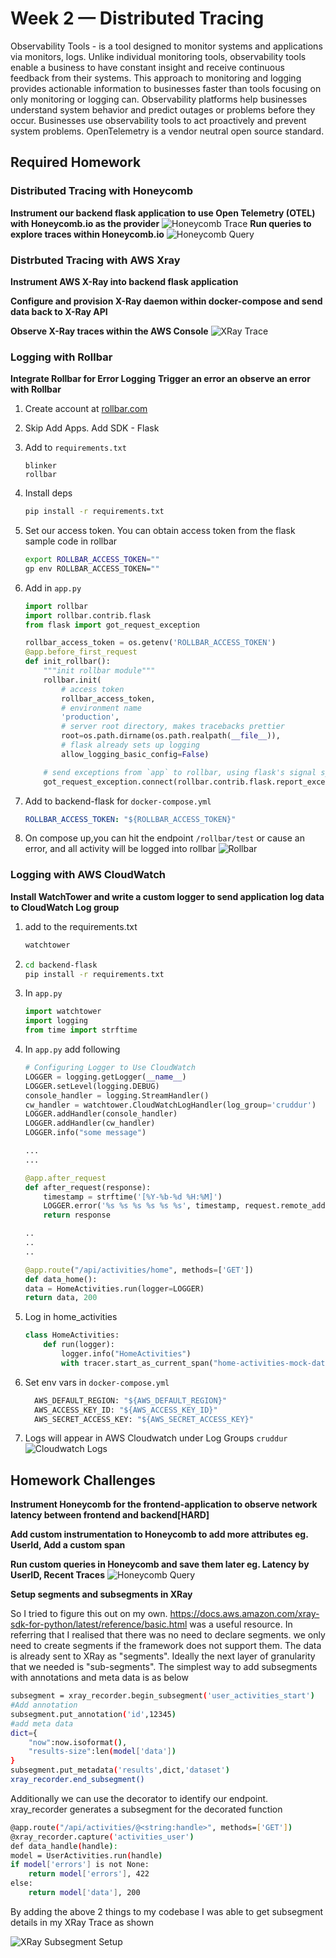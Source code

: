 # Week 2 — Distributed Tracing

Observability Tools - is a tool designed to monitor systems and applications via monitors, logs. Unlike individual monitoring tools, observability tools enable a business to have constant insight and receive continuous feedback from their systems. This approach to monitoring and logging provides actionable information to businesses faster than tools focusing on only monitoring or logging can. Observability platforms help businesses understand system behavior and predict outages or problems before they occur. Businesses use observability tools to act proactively and prevent system problems.
OpenTelemetry is a vendor neutral open source standard.

## **Required Homework**

### **Distributed Tracing with Honeycomb**
**Instrument our backend flask application to use Open Telemetry (OTEL) with Honeycomb.io as the provider**
    ![Honeycomb Trace](/journal/images/Week2-Backend_Trace_Honeycomb.png)
**Run queries to explore traces within Honeycomb.io**
    ![Honeycomb Query](/journal/images/Week2-Query_Honeycomb.png)

### **Distrbuted Tracing with AWS Xray**

**Instrument AWS X-Ray into backend flask application**

**Configure and provision X-Ray daemon within docker-compose and send data back to X-Ray API**

**Observe X-Ray traces within the AWS Console**
    ![XRay Trace](/journal/images/Week2-XRay%20Trace.png)

### **Logging with Rollbar**

**Integrate Rollbar for Error Logging**
**Trigger an error an observe an error with Rollbar**
1. Create account at [rollbar.com](https://rollbar.com)
2. Skip Add Apps. Add SDK - Flask
3. Add to `requirements.txt`
    ```
    blinker
    rollbar
    ```
4. Install deps
    ```sh
    pip install -r requirements.txt
    ```
5. Set our access token. You can obtain access token from the flask sample code in rollbar
    ```sh
    export ROLLBAR_ACCESS_TOKEN=""
    gp env ROLLBAR_ACCESS_TOKEN=""
    ```
6. Add in `app.py`

    ```py
    import rollbar
    import rollbar.contrib.flask
    from flask import got_request_exception
    ```

    ```py
    rollbar_access_token = os.getenv('ROLLBAR_ACCESS_TOKEN')
    @app.before_first_request
    def init_rollbar():
        """init rollbar module"""
        rollbar.init(
            # access token
            rollbar_access_token,
            # environment name
            'production',
            # server root directory, makes tracebacks prettier
            root=os.path.dirname(os.path.realpath(__file__)),
            # flask already sets up logging
            allow_logging_basic_config=False)

        # send exceptions from `app` to rollbar, using flask's signal system.
        got_request_exception.connect(rollbar.contrib.flask.report_exception, app)
    ```
7. Add to backend-flask for `docker-compose.yml`
    ```yml
    ROLLBAR_ACCESS_TOKEN: "${ROLLBAR_ACCESS_TOKEN}"
    ```
    
8. On compose up,you can hit the endpoint `/rollbar/test` or cause an error, and all activity will be logged into rollbar
    ![Rollbar](/journal/images/Week%202-Rollbar.png)


### **Logging with AWS CloudWatch**
**Install WatchTower and write a custom logger to send application log data to CloudWatch Log group**
1. add to the requirements.txt
    ```sh
    watchtower
    ```
2. 
    ```sh
    cd backend-flask
    pip install -r requirements.txt
    ```
3. In `app.py`
    ```py
    import watchtower
    import logging
    from time import strftime
    ```
4.  In `app.py` add following
    ```py
    # Configuring Logger to Use CloudWatch
    LOGGER = logging.getLogger(__name__)
    LOGGER.setLevel(logging.DEBUG)
    console_handler = logging.StreamHandler()
    cw_handler = watchtower.CloudWatchLogHandler(log_group='cruddur')
    LOGGER.addHandler(console_handler)
    LOGGER.addHandler(cw_handler)
    LOGGER.info("some message")

    ...
    ...

    @app.after_request
    def after_request(response):
        timestamp = strftime('[%Y-%b-%d %H:%M]')
        LOGGER.error('%s %s %s %s %s %s', timestamp, request.remote_addr, request.method, request.scheme, request.full_path, response.status)
        return response

    ..
    ..
    ..

    @app.route("/api/activities/home", methods=['GET'])
    def data_home():
    data = HomeActivities.run(logger=LOGGER)
    return data, 200
    ```
5.  Log in home_activities
    ```py
    class HomeActivities:
        def run(logger):
            logger.info("HomeActivities")
            with tracer.start_as_current_span("home-activities-mock-data"):

    ```
6. Set env vars in `docker-compose.yml`
    ```py
      AWS_DEFAULT_REGION: "${AWS_DEFAULT_REGION}"
      AWS_ACCESS_KEY_ID: "${AWS_ACCESS_KEY_ID}"
      AWS_SECRET_ACCESS_KEY: "${AWS_SECRET_ACCESS_KEY}"
    ```
7. Logs will appear in AWS Cloudwatch under Log Groups `cruddur`
    ![Cloudwatch Logs](/journal/images/Week2-CloudWatchLogs.png)


## Homework Challenges
**Instrument Honeycomb for the frontend-application to observe network latency between frontend and backend[HARD]**

**Add custom instrumentation to Honeycomb to add more attributes eg. UserId, Add a custom span**

**Run custom queries in Honeycomb and save them later eg. Latency by UserID, Recent Traces**
    ![Honeycomb Query](/journal/images/Week2-SaveQuery_Honeycomb.io.png)

**Setup segments and subsegments in XRay**
  
So I tried to figure this out on my own. https://docs.aws.amazon.com/xray-sdk-for-python/latest/reference/basic.html was a useful resource. In referring that I realised that there was no need to declare segments. we only need to create segments if the framework does not support them. The data is already sent to XRay as "segments". Ideally the next layer of granularity that we needed is "sub-segments". The simplest way to add subsegments with annotations and meta data is as below

```sh
subsegment = xray_recorder.begin_subsegment('user_activities_start')
#Add annotation
subsegment.put_annotation('id',12345)
#add meta data
dict={
    "now":now.isoformat(),
    "results-size":len(model['data'])
}
subsegment.put_metadata('results',dict,'dataset')
xray_recorder.end_subsegment()
```

Additionally we can use the decorator to identify our endpoint. xray_recorder generates a subsegment for the decorated function

```sh
@app.route("/api/activities/@<string:handle>", methods=['GET'])
@xray_recorder.capture('activities_user')
def data_handle(handle):
model = UserActivities.run(handle)
if model['errors'] is not None:
    return model['errors'], 422
else:
    return model['data'], 200

```

By adding the above 2 things to my codebase I was able to get subsegment details in my XRay Trace as shown

![XRay Subsegment Setup](/journal/images/Week2-XRaySubSegment.png)


    
